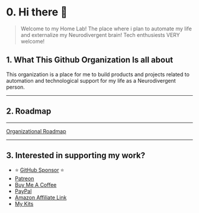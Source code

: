 # 0. Hi there 👋

> Welcome to my Home Lab! The place where i plan to automate my life and externalize my Neurodivergent brain! Tech enthusiests VERY welcome!

## 1. What This Github Organization Is all about

This organization is a place for me to build products and projects related to automation and technological support for my life as a Neurodivergent person.

---

## 2. Roadmap

---

[Organizational Roadmap][3]

---

## 3. Interested in supporting my work?

- :star: [GitHub Sponsor][6] :star:
- [Patreon][7]
- [Buy Me A Coffee][8]
- [PayPal][9]
- [Amazon Affiliate Link][10]
- [My Kits][11]

[1]: https://github.com/gaurav-nelson/github-action-markdown-link-check
[2]: https://github.com/doist/todoist-python
[3]: https://github.com/orgs/Bryan-Jenks-Home-Lab/projects/1/views/1
[6]: https://github.com/sponsors/tallguyjenks
[7]: https://www.patreon.com/bryanjenks?fan_landing=true
[8]: https://www.buymeacoffee.com/tallguyjenks
[9]: https://www.paypal.me/tallguyjenks
[10]: https://amzn.to/3mlF6d5
[11]: https://kit.co/tallguyjenks/my-gear
